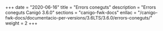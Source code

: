 +++
date        = "2020-06-16"
title       = "Errors coneguts"
description = "Errors coneguts Canigó 3.6.0"
sections    = "canigo-fwk-docs"
enllac		= "/canigo-fwk-docs/documentacio-per-versions/3.6LTS/3.6.0/errors-coneguts/"
weight      = 2
+++
